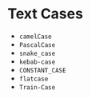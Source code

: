 # Text Cases

- `camelCase`
- `PascalCase`
- `snake_case`
- `kebab-case`
- `CONSTANT_CASE`
- `flatcase`
- `Train-Case`